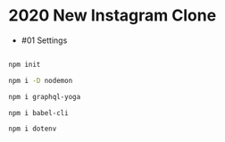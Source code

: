 # 2020 New Instagram Clone

- #01 Settings

```bash

npm init

npm i -D nodemon

npm i graphql-yoga

npm i babel-cli

npm i dotenv

```
